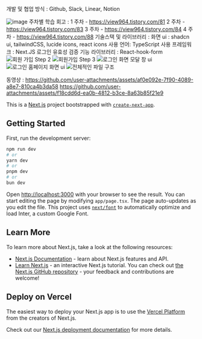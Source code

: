 개발 및 협업 방식 : Github, Slack, Linear, Notion


![image](https://github.com/user-attachments/assets/8b7591e3-7d1f-45ea-9737-be0c293672d6)
주차별 학습 회고 : 
1 주차 - https://view964.tistory.com/81
2 주차 - https://view964.tistory.com/83
3 주차 - https://view964.tistory.com/84
4 주차 - https://view964.tistory.com/88
기술스택 및 라이브러리 : 
화면 ui : shadcn ui, tailwindCSS, lucide icons, react icons
사용 언어: TypeScript
사용 프레임워크 : Next.JS
로그인 유효성 검증 기능 라이브러리 : React-hook-form
![회원 가입 Step 2](https://github.com/user-attachments/assets/1f0dcb99-c030-4548-94f7-b27321417991)
![회원가입 Step 3](https://github.com/user-attachments/assets/5070ea2d-6e51-4e58-b1f8-aa5ae770fc58)
![로그인 화면 모달 창 ui](https://github.com/user-attachments/assets/effad4eb-313c-4a68-8339-c7cd38715cc3)
![로그인 홈페이지 화면 ui](https://github.com/user-attachments/assets/05d622fe-fc5d-4dd7-b371-e36963f6173c)
![전체적인 파일 구조](https://github.com/user-attachments/assets/67680f48-615c-468d-ac4c-6d15b549cc86)

동영상 : https://github.com/user-attachments/assets/af0e092e-7f90-4089-a8e7-810ca4b3da58
        https://github.com/user-attachments/assets/f18cdd6d-ea0b-4812-b3ce-8a63b85f21e9

This is a [Next.js](https://nextjs.org/) project bootstrapped with [`create-next-app`](https://github.com/vercel/next.js/tree/canary/packages/create-next-app).
## Getting Started
First, run the development server:

```bash
npm run dev
# or
yarn dev
# or
pnpm dev
# or
bun dev
```
Open [http://localhost:3000](http://localhost:3000) with your browser to see the result.
You can start editing the page by modifying `app/page.tsx`. The page auto-updates as you edit the file.
This project uses [`next/font`](https://nextjs.org/docs/basic-features/font-optimization) to automatically optimize and load Inter, a custom Google Font.

## Learn More
To learn more about Next.js, take a look at the following resources:
- [Next.js Documentation](https://nextjs.org/docs) - learn about Next.js features and API.
- [Learn Next.js](https://nextjs.org/learn) - an interactive Next.js tutorial.
You can check out [the Next.js GitHub repository](https://github.com/vercel/next.js/) - your feedback and contributions are welcome!

## Deploy on Vercel

The easiest way to deploy your Next.js app is to use the [Vercel Platform](https://vercel.com/new?utm_medium=default-template&filter=next.js&utm_source=create-next-app&utm_campaign=create-next-app-readme) from the creators of Next.js.

Check out our [Next.js deployment documentation](https://nextjs.org/docs/deployment) for more details.
